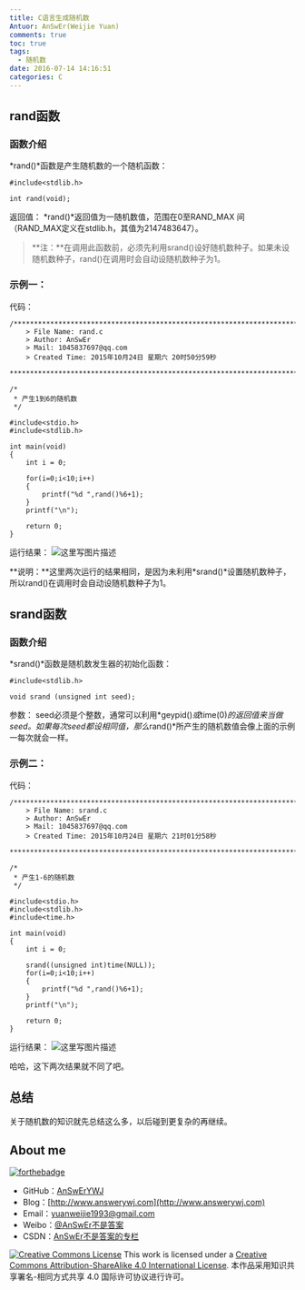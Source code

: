 ```yaml
---
title: C语言生成随机数
Antuor: AnSwEr(Weijie Yuan)
comments: true
toc: true
tags:
  - 随机数
date: 2016-07-14 14:16:51
categories: C
---
```


## rand函数

### 函数介绍
*rand()*函数是产生随机数的一个随机函数：
```
#include<stdlib.h>

int rand(void);
```
返回值：
*rand()*返回值为一随机数值，范围在0至RAND_MAX 间（RAND_MAX定义在stdlib.h，其值为2147483647）。

>**注：**在调用此函数前，必须先利用srand()设好随机数种子。如果未设随机数种子，rand()在调用时会自动设随机数种子为1。

### 示例一：
代码：
```
/*************************************************************************
	> File Name: rand.c
	> Author: AnSwEr
	> Mail: 1045837697@qq.com
	> Created Time: 2015年10月24日 星期六 20时50分59秒
 ************************************************************************/

/*
 * 产生1到6的随机数
 */

#include<stdio.h>
#include<stdlib.h>

int main(void)
{
    int i = 0;

    for(i=0;i<10;i++)
    {
        printf("%d ",rand()%6+1);
    }
    printf("\n");

    return 0;
}
```

运行结果：
![这里写图片描述](http://img.blog.csdn.net/20151024205732527)

**说明：**这里两次运行的结果相同，是因为未利用*srand()*设置随机数种子，所以rand()在调用时会自动设随机数种子为1。

## srand函数
### 函数介绍
*srand()*函数是随机数发生器的初始化函数：
```
#include<stdlib.h>

void srand (unsigned int seed);
```
参数：
seed必须是个整数，通常可以利用*geypid()*或*time(0)*的返回值来当做seed。如果每次seed都设相同值，那么*rand()*所产生的随机数值会像上面的示例一每次就会一样。

### 示例二：
代码：
```
/*************************************************************************
	> File Name: srand.c
	> Author: AnSwEr
	> Mail: 1045837697@qq.com
	> Created Time: 2015年10月24日 星期六 21时01分58秒
 ************************************************************************/

/*
 * 产生1-6的随机数
 */

#include<stdio.h>
#include<stdlib.h>
#include<time.h>

int main(void)
{
    int i = 0;

    srand((unsigned int)time(NULL));
    for(i=0;i<10;i++)
    {
        printf("%d ",rand()%6+1);
    }
    printf("\n");

    return 0;
}
```

运行结果：
![这里写图片描述](http://img.blog.csdn.net/20151024210616461)

哈哈，这下两次结果就不同了吧。

## 总结
关于随机数的知识就先总结这么多，以后碰到更复杂的再继续。

## About me
[![forthebadge](http://forthebadge.com/images/badges/ages-20-30.svg)](http://forthebadge.com)
- GitHub：[AnSwErYWJ](https://github.com/AnSwErYWJ)
- Blog：[http://www.answerywj.com](http://www.answerywj.com)
- Email：[yuanweijie1993@gmail.com](https://mail.google.com)
- Weibo：[@AnSwEr不是答案](http://weibo.com/1783591593)
- CSDN：[AnSwEr不是答案的专栏](http://blog.csdn.net/u011192270)

<a rel="license" href="http://creativecommons.org/licenses/by-sa/4.0/"><img alt="Creative Commons License" style="border-width:0" src="https://i.creativecommons.org/l/by-sa/4.0/88x31.png" /></a> This work is licensed under a <a rel="license" href="http://creativecommons.org/licenses/by-sa/4.0/">Creative Commons Attribution-ShareAlike 4.0 International License</a>.
本作品采用知识共享署名-相同方式共享 4.0 国际许可协议进行许可。

